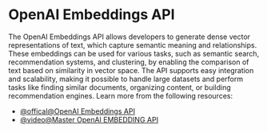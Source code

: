 # OpenAI Embeddings API

The OpenAI Embeddings API allows developers to generate dense vector representations of text, which capture semantic meaning and relationships. These embeddings can be used for various tasks, such as semantic search, recommendation systems, and clustering, by enabling the comparison of text based on similarity in vector space. The API supports easy integration and scalability, making it possible to handle large datasets and perform tasks like finding similar documents, organizing content, or building recommendation engines.
Learn more from the following resources:

- [@offical@OpenAI Embeddings API](https://platform.openai.com/docs/api-reference/embeddings/create)
- [@video@Master OpenAI EMBEDDING API](https://www.youtube.com/watch?v=9oCS-VQupoc)